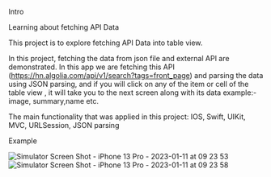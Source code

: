 Intro

Learning about fetching API Data 

This project is to explore fetching API Data into table view.


In this project, fetching the data from json file and external API are demonstrated.
In this app we are fetching this API (https://hn.algolia.com/api/v1/search?tags=front_page) and parsing the data using JSON parsing, and if you will click on any of the item or cell of the table view , it will take you to the next screen along with its data example:- image, summary,name etc.



The main functionality that was applied in this project:
IOS,
Swift,
UIKit,
MVC,
URLSession,
JSON parsing


Example

![Simulator Screen Shot - iPhone 13 Pro - 2023-01-11 at 09 23 53](https://user-images.githubusercontent.com/56352158/211714068-3839774e-cd45-498f-9fd0-27ecfc5bc316.png)
![Simulator Screen Shot - iPhone 13 Pro - 2023-01-11 at 09 23 58](https://user-images.githubusercontent.com/56352158/211714077-2a66577b-ed85-4b02-929a-529f5c94a67c.png)
